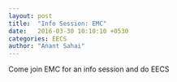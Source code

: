 ```yaml
---
layout: post
title:  "Info Session: EMC"
date:   2016-03-30 10:10:10 +0530
categories: EECS
author: "Anant Sahai"
---
```

Come join EMC for an info session and do EECS
